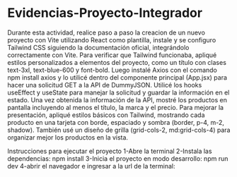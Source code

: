 # Evidencias-Proyecto-Integrador

Durante esta actividad, realice paso a paso la creacion de un nuevo proyecto con Vite utilizando React como plantilla, instale y se configuro Tailwind CSS siguiendo la documentación oficial, integrándolo correctamente con Vite. Para verificar que Tailwind funcionaba, apliqué estilos personalizados a elementos del proyecto, como un título con clases text-3xl, text-blue-600 y font-bold. Luego instalé Axios con el comando npm install axios y lo utilicé dentro del componente principal (App.jsx) para hacer una solicitud GET a la API de DummyJSON. Utilicé los hooks useEffect y useState para manejar la solicitud y guardar la información en el estado. Una vez obtenida la información de la API, mostré los productos en pantalla incluyendo al menos el título, la marca y el precio. Para mejorar la presentación, apliqué estilos básicos con Tailwind, mostrando cada producto en una tarjeta con borde, espaciado y sombra (border, p-4, m-2, shadow). También usé un diseño de grilla (grid-cols-2, md:grid-cols-4) para organizar mejor los productos en la vista.

Instrucciones para ejecutar el proyecto 1-Abre la terminal 2-Instala las dependencias: npm install 3-Inicia el proyecto en modo desarrollo: npm run dev 4-abrir el navegador e ingresar a la url de la terminal: 
